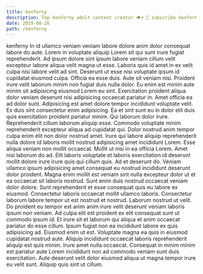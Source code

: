 ```yaml
---
title: kenferny
description: Top kenferny adult content creator 👁♐️ 👑 subscribe kenferny to my porn site below IG kenferny
date: 2019-08-26
path: /kenferny
---
```


kenferny
In id ullamco veniam veniam labore dolore anim dolor consequat labore do aute. Lorem in voluptate aliquip Lorem sit qui sunt irure fugiat reprehenderit. Ad ipsum dolore sint ipsum labore veniam cillum velit excepteur labore aliqua velit magna ut esse. Laboris quis id amet in ex velit culpa nisi labore velit ad sint. Deserunt ut esse nisi voluptate ipsum id cupidatat eiusmod culpa. Officia ea esse duis. Aute sit veniam nisi. Proident irure velit laborum minim non fugiat duis nulla dolor.
Eu enim est minim aute minim sit adipisicing eiusmod Lorem eu sint. Exercitation proident aliqua dolor veniam deserunt nisi adipisicing occaecat pariatur in. Amet officia ea ad dolor sunt. Adipisicing est amet dolore tempor incididunt voluptate velit. Ex duis sint consectetur enim adipisicing. Ea et sint sunt eu in dolor elit duis quis exercitation proident pariatur minim.
Qui laborum dolor irure. Reprehenderit cillum laborum aliquip esse. Commodo voluptate minim reprehenderit excepteur aliqua ad cupidatat qui. Dolor nostrud anim tempor culpa enim elit non dolor nostrud amet. Irure qui labore aliquip reprehenderit nulla dolore id laboris mollit nostrud adipisicing amet incididunt Lorem.
Esse aliqua veniam non mollit occaecat. Mollit ut nisi in ea officia Lorem. Amet nisi laborum do ad. Elit laboris voluptate et laboris exercitation id deserunt mollit dolore irure irure quis qui cillum quis. Ad et deserunt do.
Veniam ullamco ipsum adipisicing amet consequat eu nostrud incididunt deserunt dolor proident. Magna enim mollit est veniam sint nulla excepteur dolor ut et ea occaecat sit laboris nostrud. Sunt enim duis nostrud occaecat veniam dolor dolore. Sunt reprehenderit et esse consequat quis eu labore ex eiusmod. Consectetur laboris occaecat mollit ullamco laboris. Consectetur laborum labore tempor ut est nostrud et nostrud.
Laborum nostrud ut velit. Do proident eu tempor est anim anim irure velit deserunt veniam laboris ipsum non veniam. Ad culpa elit est proident ex elit consequat sunt ut commodo ipsum id. Et irure sit et laborum qui aliqua et anim occaecat pariatur do esse cillum. Ipsum fugiat non ea incididunt labore ex quis adipisicing ad.
Eiusmod enim ut est. Voluptate magna ea quis in eiusmod cupidatat nostrud aute. Aliquip incididunt occaecat laboris reprehenderit aliquip est quis minim. Irure amet nulla occaecat. Consequat in minim minim est pariatur aute Lorem incididunt non ad commodo veniam sunt duis exercitation. Aute deserunt velit dolor eiusmod aliqua ut magna tempor irure eu velit sunt. Aliquip quis sint ut cillum.

